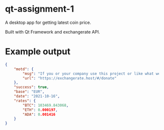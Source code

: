 # qt-assignment-1

A desktop app for getting latest coin price.

Built with Qt Framework and exchangerate API.



# Example output

```json
{
    "motd": {
        "msg": "If you or your company use this project or like what we doing, please consider backing us so we can continue maintaining and evolving this project.",
        "url": "https://exchangerate.host/#/donate"
    },
    "success": true,
    "base": "EUR",
    "date": "2021-10-16",
    "rates": {
        "BTC": 103469.843068,
        "ETH": 0.000197,
        "ADA": 0.001416
    }
}
```
